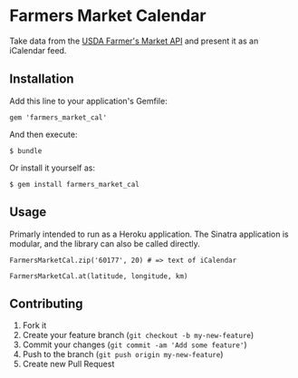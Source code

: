# Farmers Market Calendar

Take data from the [USDA Farmer's Market API](http://search.ams.usda.gov/farmersmarkets/v1/svcdesc.html) and present it as an iCalendar feed.

## Installation

Add this line to your application's Gemfile:

    gem 'farmers_market_cal'

And then execute:

    $ bundle

Or install it yourself as:

    $ gem install farmers_market_cal

## Usage

Primarly intended to run as a Heroku application.  The Sinatra application is modular, and the library can also be called directly.

    FarmersMarketCal.zip('60177', 20) # => text of iCalendar

    FarmersMarketCal.at(latitude, longitude, km)

## Contributing

1. Fork it
2. Create your feature branch (`git checkout -b my-new-feature`)
3. Commit your changes (`git commit -am 'Add some feature'`)
4. Push to the branch (`git push origin my-new-feature`)
5. Create new Pull Request
